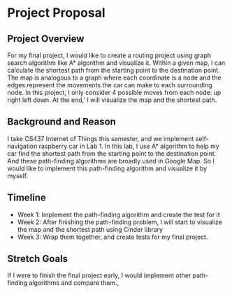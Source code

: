 # Project Proposal

## Project Overview
For my final project, I would like to create a routing project using graph search algorithm like A* algorithm 
and visualize it. Within a given map, I can calculate the shortest path from the starting point to the destination point.
The map is analogous to a graph where each coordinate is a node and the edges represent the movements the car can make
to each surrounding node. In this project, I only consider 4 possible moves from each node: up right left down. At the end,'
I will visualize the map and the shortest path.

## Background and Reason
I take CS437 Internet of Things this semester, and we implement self-navigation raspberry car in Lab 1. In this lab, I use 
A* algorithm to help my car find the shortest path from the starting point to the destination point. And these path-finding algorithms
are broadly used in Google Map. So I would like to implement this path-finding algorithm and visualize it by myself.

## Timeline
- Week 1: Implement the path-finding algorithm and create the test for it
- Week 2: After finishing the path-finding problem, I will start to visualize the map and the shortest path using Cinder library
- Week 3: Wrap them together, and create tests for my final project.

## Stretch Goals
If I were to finish the final project early, I would implement other path-finding algorithms and compare them.,




